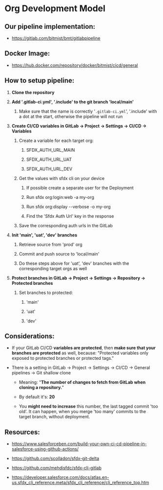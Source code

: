 Org Development Model
=====================

Our pipeline implementation:
----------------------------

-   <https://gitlab.com/bitmist/bmt/gitlabpipeline>

Docker Image:
-------------

-   <https://hub.docker.com/repository/docker/bitmist/cicd/general>

How to setup pipeline:
----------------------

1.  **Clone the repository**

2.  **Add '.gitlab-ci.yml', '.include' to the git branch 'local/main'**

    1.  Make sure that the name is correctly '`.gitlab-ci.yml`', '.include' with a dot at the start, otherwise the pipeline will not run

3.  **Create CI/CD variables in GitLab → Project → Settings → CI/CD → Variables**

    1.  Create a variable for each target org:

        1.  SFDX_AUTH_URL_MAIN

        2.  SFDX_AUTH_URL_UAT

        3.  SFDX_AUTH_URL_DEV

    2.  Get the values with sfdx cli on your device

        1.  If possible create a separate user for the Deployment

        2.  Run sfdx org:login:web -a my-org

        3.  Run sfdx org:display --verbose -o my-org

        4.  Find the 'Sfdx Auth Url' key in the response

    3.  Save the corresponding auth urls in the GitLab

4.  **Init 'main', 'uat', 'dev' branches**

    1.  Retrieve source from 'prod' org

    2.  Commit and push source to 'local/main'

    3.  Do these steps above for 'uat', 'dev' branches with the corresponding target orgs as well

5.  **Protect branches in GitLab → Project → Settings → Repository → Protected branches**

    1.  Set branches to protected:

        1.  'main'

        2.  'uat'

        3.  'dev'

Considerations:
---------------

-   If your GitLab CI/CD **variables are protected**, then **make sure that your branches are protected**  as well, because: "Protected variables only exposed to protected branches or protected tags."

-   There is a setting in GitLab → Project → Settings → CI/CD → General pipelines → Git shallow clone

    -   Meaning: "**The number of changes to fetch from GitLab when cloning a repository.**"

    -   By default it's: **20**

    -   You **might need to increase** this number, the last tagged commit 'too old'. It can happen, when you merge 'too many' commits to the target branch, without deployment.

Resources:
----------

-   <https://www.salesforceben.com/build-your-own-ci-cd-pipeline-in-salesforce-using-github-actions/>

-   <https://github.com/scolladon/sfdx-git-delta>

-   <https://github.com/mehdisfdc/sfdx-cli-gitlab>

-   <https://developer.salesforce.com/docs/atlas.en-us.sfdx_cli_reference.meta/sfdx_cli_reference/cli_reference_top.htm>
